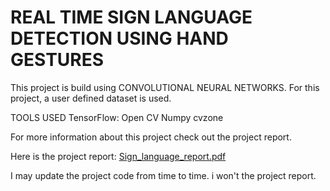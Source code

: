 # REAL TIME SIGN LANGUAGE DETECTION USING HAND GESTURES

This project is build using CONVOLUTIONAL NEURAL NETWORKS.
For this project, a user defined dataset is used.

TOOLS USED 
        TensorFlow:
        Open CV
        Numpy
        cvzone
        
 


For more information about this project check out the project report.

Here is the project report:  [Sign_language_report.pdf](https://github.com/Hezron26/sign-language-translation/files/10469691/Sign_language_report.pdf)

I may update the project code from time to time. i won't the project report. 
